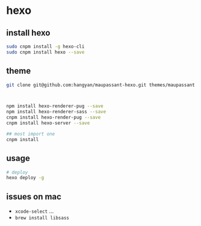 # hexo 


## install hexo

```bash
sudo cnpm install -g hexo-cli
sudo cnpm install hexo --save
```

## theme

``` bash
git clone git@github.com:hangyan/maupassant-hexo.git themes/maupassant



npm install hexo-renderer-pug --save
npm install hexo-renderer-sass --save
cnpm install hexo-render-pug --save
cnpm install hexo-server --save

## most import one
cnpm install

```

## usage

```bash
# deploy
hexo deploy -g
```


## issues on mac

* `xcode-select` ...
* `brew install libsass`
